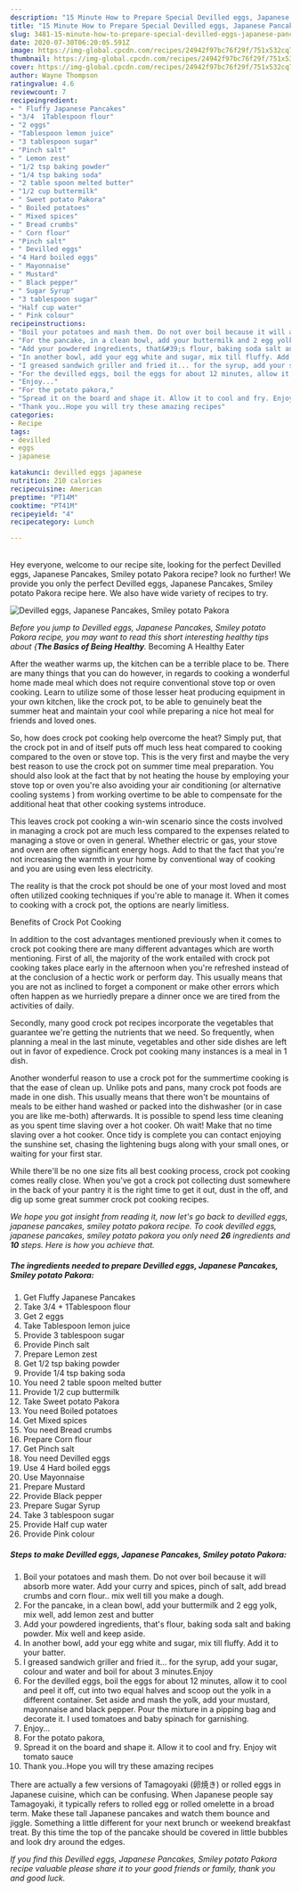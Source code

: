 ```yaml
---
description: "15 Minute How to Prepare Special Devilled eggs, Japanese Pancakes, Smiley potato Pakora"
title: "15 Minute How to Prepare Special Devilled eggs, Japanese Pancakes, Smiley potato Pakora"
slug: 3481-15-minute-how-to-prepare-special-devilled-eggs-japanese-pancakes-smiley-potato-pakora
date: 2020-07-30T06:20:05.591Z
image: https://img-global.cpcdn.com/recipes/24942f97bc76f29f/751x532cq70/devilled-eggs-japanese-pancakes-smiley-potato-pakora-recipe-main-photo.jpg
thumbnail: https://img-global.cpcdn.com/recipes/24942f97bc76f29f/751x532cq70/devilled-eggs-japanese-pancakes-smiley-potato-pakora-recipe-main-photo.jpg
cover: https://img-global.cpcdn.com/recipes/24942f97bc76f29f/751x532cq70/devilled-eggs-japanese-pancakes-smiley-potato-pakora-recipe-main-photo.jpg
author: Wayne Thompson
ratingvalue: 4.6
reviewcount: 7
recipeingredient:
- " Fluffy Japanese Pancakes"
- "3/4  1Tablespoon flour"
- "2 eggs"
- "Tablespoon lemon juice"
- "3 tablespoon sugar"
- "Pinch salt"
- " Lemon zest"
- "1/2 tsp baking powder"
- "1/4 tsp baking soda"
- "2 table spoon melted butter"
- "1/2 cup buttermilk"
- " Sweet potato Pakora"
- " Boiled potatoes"
- " Mixed spices"
- " Bread crumbs"
- " Corn flour"
- "Pinch salt"
- " Devilled eggs"
- "4 Hard boiled eggs"
- " Mayonnaise"
- " Mustard"
- " Black pepper"
- " Sugar Syrup"
- "3 tablespoon sugar"
- "Half cup water"
- " Pink colour"
recipeinstructions:
- "Boil your potatoes and mash them. Do not over boil because it will absorb more water. Add your curry and spices, pinch of salt, add bread crumbs and corn flour.. mix well till you make a dough."
- "For the pancake, in a clean bowl, add your buttermilk and 2 egg yolk, mix well, add lemon zest and butter"
- "Add your powdered ingredients, that&#39;s flour, baking soda salt and baking powder. Mix well and keep aside."
- "In another bowl, add your egg white and sugar, mix till fluffy. Add it to your batter."
- "I greased sandwich griller and fried it... for the syrup, add your sugar, colour and water and boil for about 3 minutes.Enjoy"
- "For the devilled eggs, boil the eggs for about 12 minutes, allow it to cool and peel it off, cut into two equal halves and scoop out the yolk in a different container. Set aside and mash the yolk, add your mustard, mayonnaise and black pepper. Pour the mixture in a pipping bag and decorate it. I used tomatoes and baby spinach for garnishing."
- "Enjoy..."
- "For the potato pakora,"
- "Spread it on the board and shape it. Allow it to cool and fry. Enjoy wit tomato sauce"
- "Thank you..Hope you will try these amazing recipes"
categories:
- Recipe
tags:
- devilled
- eggs
- japanese

katakunci: devilled eggs japanese 
nutrition: 210 calories
recipecuisine: American
preptime: "PT14M"
cooktime: "PT41M"
recipeyield: "4"
recipecategory: Lunch

---
```

<br>
Hey everyone, welcome to our recipe site, looking for the perfect Devilled eggs, Japanese Pancakes, Smiley potato Pakora recipe? look no further! We provide you only the perfect Devilled eggs, Japanese Pancakes, Smiley potato Pakora recipe here. We also have wide variety of recipes to try.
<br>


![Devilled eggs, Japanese Pancakes, Smiley potato Pakora](https://img-global.cpcdn.com/recipes/24942f97bc76f29f/751x532cq70/devilled-eggs-japanese-pancakes-smiley-potato-pakora-recipe-main-photo.jpg)

<i>Before you jump to Devilled eggs, Japanese Pancakes, Smiley potato Pakora recipe, you may want to read this short interesting healthy tips about {<strong>The Basics of Being Healthy</strong>.</i>
Becoming A Healthy Eater


After the weather warms up, the kitchen can be a terrible place to be. There are many things that you can do however, in regards to cooking a wonderful home made meal which does not require conventional stove top or oven cooking. Learn to utilize some of those lesser heat producing equipment in your own kitchen, like the crock pot, to be able to genuinely beat the summer heat and maintain your cool while preparing a nice hot meal for friends and loved ones.

So, how does crock pot cooking help overcome the heat? Simply put, that the crock pot in and of itself puts off much less heat compared to cooking compared to the oven or stove top. This is the very first and maybe the very best reason to use the crock pot on summer time meal preparation. You should also look at the fact that by not heating the house by employing your stove top or oven you're also avoiding your air conditioning (or alternative cooling systems ) from working overtime to be able to compensate for the additional heat that other cooking systems introduce.

This leaves crock pot cooking a win-win scenario since the costs involved in managing a crock pot are much less compared to the expenses related to managing a stove or oven in general. Whether electric or gas, your stove and oven are often significant energy hogs. Add to that the fact that you're not increasing the warmth in your home by conventional way of cooking and you are using even less electricity.

 The reality is that the crock pot should be one of your most loved and most often utilized cooking techniques if you're able to manage it. When it comes to cooking with a crock pot, the options are nearly limitless.  

Benefits of Crock Pot Cooking

In addition to the cost advantages mentioned previously when it comes to crock pot cooking there are many different advantages which are worth mentioning. First of all, the majority of the work entailed with crock pot cooking takes place early in the afternoon when you're refreshed instead of at the conclusion of a hectic work or perform day. This usually means that you are not as inclined to forget a component or make other errors which often happen as we hurriedly prepare a dinner once we are tired from the activities of daily.

Secondly, many good crock pot recipes incorporate the vegetables that guarantee we're getting the nutrients that we need. So frequently, when planning a meal in the last minute, vegetables and other side dishes are left out in favor of expedience. Crock pot cooking many instances is a meal in 1 dish.

Another wonderful reason to use a crock pot for the summertime cooking is that the ease of clean up.  Unlike pots and pans, many crock pot foods are made in one dish. This usually means that there won't be mountains of meals to be either hand washed or packed into the dishwasher (or in case you are like me-both) afterwards. It is possible to spend less time cleaning as you spent time slaving over a hot cooker. Oh wait! Make that no time slaving over a hot cooker. Once tidy is complete you can contact enjoying the sunshine set, chasing the lightening bugs along with your small ones, or waiting for your first star.

While there'll be no one size fits all best cooking process, crock pot cooking comes really close. When you've got a crock pot collecting dust somewhere in the back of your pantry it is the right time to get it out, dust in the off, and dig up some great summer crock pot cooking recipes.


<i>We hope you got insight from reading it, now let's go back to devilled eggs, japanese pancakes, smiley potato pakora recipe. To cook devilled eggs, japanese pancakes, smiley potato pakora you only need <strong>26</strong> ingredients and <strong>10</strong> steps. Here is how you achieve that.
</i>

##### The ingredients needed to prepare Devilled eggs, Japanese Pancakes, Smiley potato Pakora:

1. Get  Fluffy Japanese Pancakes
1. Take 3/4 + 1Tablespoon flour
1. Get 2 eggs
1. Take Tablespoon lemon juice
1. Provide 3 tablespoon sugar
1. Provide Pinch salt
1. Prepare  Lemon zest
1. Get 1/2 tsp baking powder
1. Provide 1/4 tsp baking soda
1. You need 2 table spoon melted butter
1. Provide 1/2 cup buttermilk
1. Take  Sweet potato Pakora
1. You need  Boiled potatoes
1. Get  Mixed spices
1. You need  Bread crumbs
1. Prepare  Corn flour
1. Get Pinch salt
1. You need  Devilled eggs
1. Use 4 Hard boiled eggs
1. Use  Mayonnaise
1. Prepare  Mustard
1. Provide  Black pepper
1. Prepare  Sugar Syrup
1. Take 3 tablespoon sugar
1. Provide Half cup water
1. Provide  Pink colour


##### Steps to make Devilled eggs, Japanese Pancakes, Smiley potato Pakora:

1. Boil your potatoes and mash them. Do not over boil because it will absorb more water. Add your curry and spices, pinch of salt, add bread crumbs and corn flour.. mix well till you make a dough.
1. For the pancake, in a clean bowl, add your buttermilk and 2 egg yolk, mix well, add lemon zest and butter
1. Add your powdered ingredients, that&#39;s flour, baking soda salt and baking powder. Mix well and keep aside.
1. In another bowl, add your egg white and sugar, mix till fluffy. Add it to your batter.
1. I greased sandwich griller and fried it... for the syrup, add your sugar, colour and water and boil for about 3 minutes.Enjoy
1. For the devilled eggs, boil the eggs for about 12 minutes, allow it to cool and peel it off, cut into two equal halves and scoop out the yolk in a different container. Set aside and mash the yolk, add your mustard, mayonnaise and black pepper. Pour the mixture in a pipping bag and decorate it. I used tomatoes and baby spinach for garnishing.
1. Enjoy...
1. For the potato pakora,
1. Spread it on the board and shape it. Allow it to cool and fry. Enjoy wit tomato sauce
1. Thank you..Hope you will try these amazing recipes


There are actually a few versions of Tamagoyaki (卵焼き) or rolled eggs in Japanese cuisine, which can be confusing. When Japanese people say Tamagoyaki, it typically refers to rolled egg or rolled omelette in a broad term. Make these tall Japanese pancakes and watch them bounce and jiggle. Something a little different for your next brunch or weekend breakfast treat. By this time the top of the pancake should be covered in little bubbles and look dry around the edges. 

<i>If you find this Devilled eggs, Japanese Pancakes, Smiley potato Pakora recipe valuable please share it to your good friends or family, thank you and good luck.</i>
